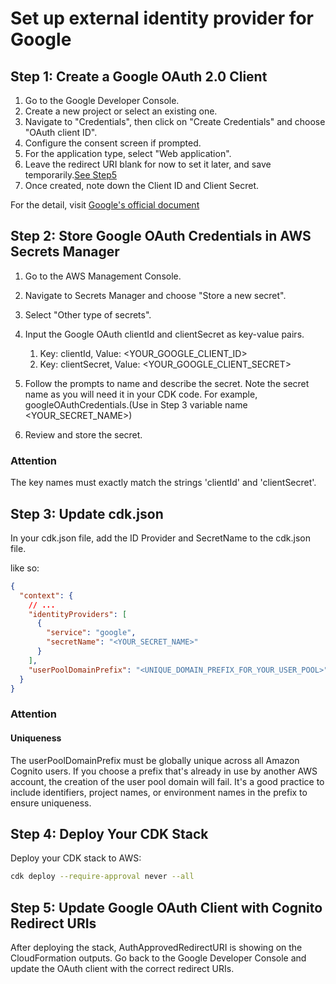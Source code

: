 # Set up external identity provider for Google

## Step 1: Create a Google OAuth 2.0 Client

1. Go to the Google Developer Console.
2. Create a new project or select an existing one.
3. Navigate to "Credentials", then click on "Create Credentials" and choose "OAuth client ID".
4. Configure the consent screen if prompted.
5. For the application type, select "Web application".
6. Leave the redirect URI blank for now to set it later, and save temporarily.[See Step5](#step-5-update-google-oauth-client-with-cognito-redirect-uris)
7. Once created, note down the Client ID and Client Secret.

For the detail, visit [Google's official document](https://support.google.com/cloud/answer/6158849?hl=en)

## Step 2: Store Google OAuth Credentials in AWS Secrets Manager

1. Go to the AWS Management Console.
2. Navigate to Secrets Manager and choose "Store a new secret".
3. Select "Other type of secrets".
4. Input the Google OAuth clientId and clientSecret as key-value pairs.

   1. Key: clientId, Value: <YOUR_GOOGLE_CLIENT_ID>
   2. Key: clientSecret, Value: <YOUR_GOOGLE_CLIENT_SECRET>

5. Follow the prompts to name and describe the secret. Note the secret name as you will need it in your CDK code. For example, googleOAuthCredentials.(Use in Step 3 variable name <YOUR_SECRET_NAME>)
6. Review and store the secret.

### Attention

The key names must exactly match the strings 'clientId' and 'clientSecret'.

## Step 3: Update cdk.json

In your cdk.json file, add the ID Provider and SecretName to the cdk.json file.

like so:

```json
{
  "context": {
    // ...
    "identityProviders": [
      {
        "service": "google",
        "secretName": "<YOUR_SECRET_NAME>"
      }
    ],
    "userPoolDomainPrefix": "<UNIQUE_DOMAIN_PREFIX_FOR_YOUR_USER_POOL>"
  }
}
```

### Attention

#### Uniqueness

The userPoolDomainPrefix must be globally unique across all Amazon Cognito users. If you choose a prefix that's already in use by another AWS account, the creation of the user pool domain will fail. It's a good practice to include identifiers, project names, or environment names in the prefix to ensure uniqueness.

## Step 4: Deploy Your CDK Stack

Deploy your CDK stack to AWS:

```sh
cdk deploy --require-approval never --all
```

## Step 5: Update Google OAuth Client with Cognito Redirect URIs

After deploying the stack, AuthApprovedRedirectURI is showing on the CloudFormation outputs. Go back to the Google Developer Console and update the OAuth client with the correct redirect URIs.
